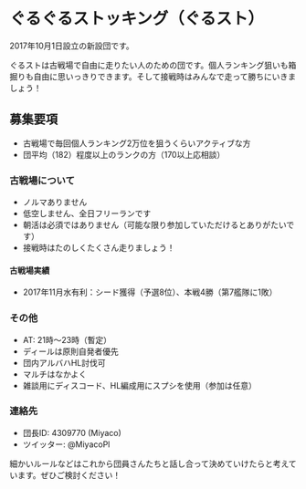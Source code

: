 # ぐるぐるストッキング（ぐるスト）

2017年10月1日設立の新設団です。

ぐるストは古戦場で自由に走りたい人のための団です。個人ランキング狙いも箱掘りも自由に思いっきりできます。そして接戦時はみんなで走って勝ちにいきましょう！

## 募集要項

* 古戦場で毎回個人ランキング2万位を狙うくらいアクティブな方
* 団平均（182）程度以上のランクの方（170以上応相談）

### 古戦場について

* ノルマありません
* 低空しません、全日フリーランです
* 朝活は必須ではありません（可能な限り参加していただけるとありがたいです）
* 接戦時はたのしくたくさん走りましょう！

#### 古戦場実績

* 2017年11月水有利：シード獲得（予選8位）、本戦4勝（第7艦隊に1敗）

### その他

* AT: 21時〜23時（暫定）
* ディールは原則自発者優先
* 団内アルバハHL討伐可
* マルチはなかよく
* 雑談用にディスコード、HL編成用にスプシを使用（参加は任意）

### 連絡先

* 団長ID: 4309770 (Miyaco)
* ツイッター: @MiyacoPl

細かいルールなどはこれから団員さんたちと話し合って決めていけたらと考えています。ぜひご検討ください！
